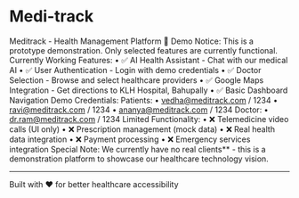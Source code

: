 # Medi-track
Meditrack - Health Management Platform
🚧 Demo Notice: This is a prototype demonstration. Only selected features are currently functional.
Currently Working Features:
•	✅ AI Health Assistant - Chat with our medical AI
•	✅ User Authentication - Login with demo credentials
•	✅ Doctor Selection - Browse and select healthcare providers
•	✅ Google Maps Integration - Get directions to KLH Hospital, Bahupally
•	✅ Basic Dashboard Navigation
Demo Credentials: Patients:
•	vedha@meditrack.com / 1234
•	ravi@meditrack.com / 1234
•	ananya@meditrack.com / 1234
Doctor:
•	dr.ram@meditrack.com / 1234
Limited Functionality:
•	❌ Telemedicine video calls (UI only)
•	❌ Prescription management (mock data)
•	❌ Real health data integration
•	❌ Payment processing
•	❌ Emergency services integration
Special Note: We currently have no real clients** - this is a demonstration platform to showcase our healthcare technology vision.
________________________________________
Built with ❤️ for better healthcare accessibility

